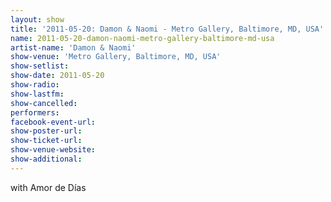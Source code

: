 ```yaml
---
layout: show
title: '2011-05-20: Damon & Naomi - Metro Gallery, Baltimore, MD, USA'
name: 2011-05-20-damon-naomi-metro-gallery-baltimore-md-usa
artist-name: 'Damon & Naomi'
show-venue: 'Metro Gallery, Baltimore, MD, USA'
show-setlist: 
show-date: 2011-05-20
show-radio: 
show-lastfm: 
show-cancelled: 
performers: 
facebook-event-url: 
show-poster-url: 
show-ticket-url: 
show-venue-website: 
show-additional: 
---
```


with Amor de Días